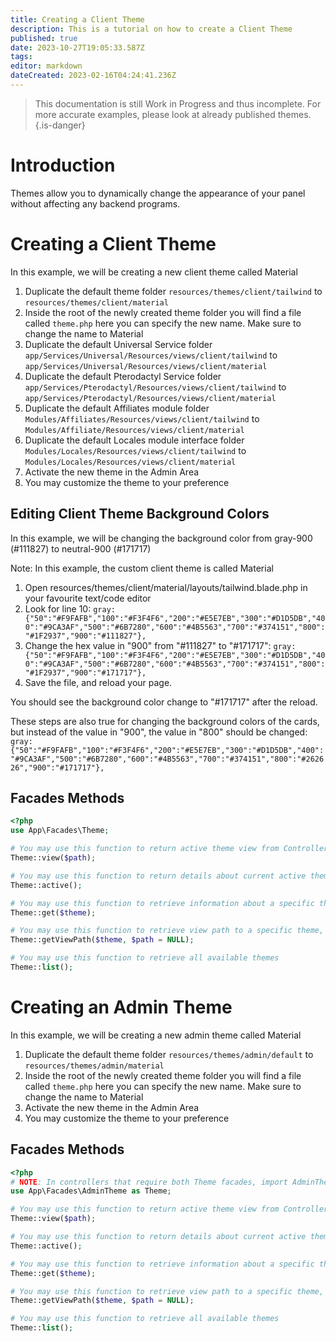 ```yaml
---
title: Creating a Client Theme
description: This is a tutorial on how to create a Client Theme
published: true
date: 2023-10-27T19:05:33.587Z
tags: 
editor: markdown
dateCreated: 2023-02-16T04:24:41.236Z
---
```


> This documentation is still Work in Progress and thus incomplete. For more accurate examples, please look at already published themes.
{.is-danger}

# Introduction

Themes allow you to dynamically change the appearance of your panel without affecting any backend programs. 

# Creating a Client Theme
In this example, we will be creating a new client theme called Material 

1. Duplicate the default theme folder `resources/themes/client/tailwind` to `resources/themes/client/material`
3. Inside the root of the newly created theme folder you will find a file called `theme.php` here you can specify the new name. Make sure to change the name to Material
4. Duplicate the default Universal Service folder `app/Services/Universal/Resources/views/client/tailwind` to `app/Services/Universal/Resources/views/client/material`
5. Duplicate the default Pterodactyl Service folder `app/Services/Pterodactyl/Resources/views/client/tailwind` to `app/Services/Pterodactyl/Resources/views/client/material`
6. Duplicate the default Affiliates module folder `Modules/Affiliates/Resources/views/client/tailwind` to `Modules/Affiliate/Resources/views/client/material`
7. Duplicate the default Locales module interface folder `Modules/Locales/Resources/views/client/tailwind` to `Modules/Locales/Resources/views/client/material`
8. Activate the new theme in the Admin Area
9. You may customize the theme to your preference

## Editing Client Theme Background Colors
In this example, we will be changing the background color from gray-900 (#111827) to neutral-900 (#171717)

Note: In this example, the custom client theme is called Material

1. Open resources/themes/client/material/layouts/tailwind.blade.php in your favourite text/code editor
2. Look for line 10:
   ```gray: {"50":"#F9FAFB","100":"#F3F4F6","200":"#E5E7EB","300":"#D1D5DB","400":"#9CA3AF","500":"#6B7280","600":"#4B5563","700":"#374151","800":"#1F2937","900":"#111827"},```
3. Change the hex value in "900" from "#111827" to "#171717":
  ```gray: {"50":"#F9FAFB","100":"#F3F4F6","200":"#E5E7EB","300":"#D1D5DB","400":"#9CA3AF","500":"#6B7280","600":"#4B5563","700":"#374151","800":"#1F2937","900":"#171717"},```
4. Save the file, and reload your page.

You should see the background color change to "#171717" after the reload.

These steps are also true for changing the background colors of the cards, but instead of the value in "900", the value in "800" should be changed:
```gray: {"50":"#F9FAFB","100":"#F3F4F6","200":"#E5E7EB","300":"#D1D5DB","400":"#9CA3AF","500":"#6B7280","600":"#4B5563","700":"#374151","800":"#262626","900":"#171717"},```

## Facades Methods
```php
<?php
use App\Facades\Theme;

# You may use this function to return active theme view from Controller
Theme::view($path);

# You may use this function to return details about current active theme
Theme::active();

# You may use this function to retrieve information about a specific theme, if theme does not exists it will display the default theme
Theme::get($theme);

# You may use this function to retrieve view path to a specific theme, additionally you may pass optional variable $path to direct to a specific folder
Theme::getViewPath($theme, $path = NULL);

# You may use this function to retrieve all available themes
Theme::list();
```

# Creating an Admin Theme
In this example, we will be creating a new admin theme called Material 

1. Duplicate the default theme folder `resources/themes/admin/default` to `resources/themes/admin/material`
2. Inside the root of the newly created theme folder you will find a file called `theme.php` here you can specify the new name. Make sure to change the name to Material
3. Activate the new theme in the Admin Area
4. You may customize the theme to your preference

## Facades Methods
```php
<?php
# NOTE: In controllers that require both Theme facades, import AdminTheme without as Theme
use App\Facades\AdminTheme as Theme;

# You may use this function to return active theme view from Controller
Theme::view($path);

# You may use this function to return details about current active theme
Theme::active();

# You may use this function to retrieve information about a specific theme, if theme does not exists it will display the default theme
Theme::get($theme);

# You may use this function to retrieve view path to a specific theme, additionally you may pass optional variable $path to direct to a specific folder
Theme::getViewPath($theme, $path = NULL);

# You may use this function to retrieve all available themes
Theme::list();
```
